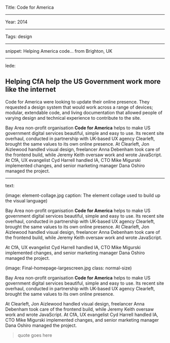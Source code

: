 Title: Code for America

----

Year: 2014

----

Tags: design

----

snippet: Helping America code... from Brighton, UK

----

lede: 

## Helping CfA help the US Government work more like the internet

Code for America were looking to update their online presence. They requested a design system that would work across a range of devices; modular, extendable code, and living documentation that allowed people of varying design and technical experience to contribute to the site.


Bay Area non-profit organisation **Code for America** helps to make US government digital services beautiful, simple and easy to use. Its recent site overhaul, conducted in partnership with UK-based UX agency Clearleft, brought the same values to its own online presence. At Clearleft, Jon Aizlewood handled visual design, freelancer Anna Debenham took care of the frontend build, while Jeremy Keith oversaw work and wrote JavaScript. At CfA, UX evangelist Cyd Harrell handled IA, CTO Mike Migurski implemented changes, and senior marketing manager Dana Oshiro managed the project.


----

text:



(image: element-collage.jpg caption: The element collage used to build up the visual language)

Bay Area non-profit organisation **Code for America** helps to make US government digital services beautiful, simple and easy to use. Its recent site overhaul, conducted in partnership with UK-based UX agency Clearleft, brought the same values to its own online presence. At Clearleft, Jon Aizlewood handled visual design, freelancer Anna Debenham took care of the frontend build, while Jeremy Keith oversaw work and wrote JavaScript. 

At CfA, UX evangelist Cyd Harrell handled IA, CTO Mike Migurski implemented changes, and senior marketing manager Dana Oshiro managed the project.

(image: Final-homepage-largescreen.jpg class: normal-size)

Bay Area non-profit organisation **Code for America** helps to make US government digital services beautiful, simple and easy to use. Its recent site overhaul, conducted in partnership with UK-based UX agency Clearleft, brought the same values to its own online presence. 

At Clearleft, Jon Aizlewood handled visual design, freelancer Anna Debenham took care of the frontend build, while Jeremy Keith oversaw work and wrote JavaScript. At CfA, UX evangelist Cyd Harrell handled IA, CTO Mike Migurski implemented changes, and senior marketing manager Dana Oshiro managed the project.


> quote goes here

